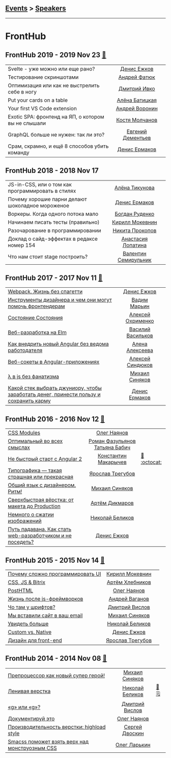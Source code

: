 ## [Events](../README.md) > [Speakers](../speakers.md)
---

# FrontHub

## FrontHub 2019 - 2019 Nov 23 [:movie_camera:](https://www.youtube.com/watch?v=VVR33MZHKjQ)
| | | |
| --- | :---: | --- |
| Svelte - уже можно или еще рано?  |  [Денис Ежков](../../speakers/Денис%20Ежков.md)  |    |
| Тестирование скриншотами  |  [Андрей Фатюк](../../speakers/Андрей%20Фатюк.md)  |    |
| Оптимизация или как не выстрелить себе в ногу  |  [Дмитрий Ивко](../../speakers/Дмитрий%20Ивко.md)  |    |
| Put your cards on a table  |  [Алёна Батицкая](../../speakers/Алёна%20Батицкая.md)  |    |
| Your first VS Code extension  |  [Андрей Воронин](../../speakers/Андрей%20Воронин.md)  |    |
| Exotic SPA: фронтенд на ЯП, о котором вы не слышали  |  [Костя Молчанов](../../speakers/Костя%20Молчанов.md)  |    |
| GraphQL больше не нужен: так ли это?  |  [Евгений Дементьев](../../speakers/Евгений%20Дементьев.md)  |    |
| Срам, скрамно, и ещё 8 способов убить команду  |  [Денис Ермаков](../../speakers/Денис%20Ермаков.md)  |    |
## FrontHub 2018 - 2018 Nov 17 
| | | |
| --- | :---: | --- |
| JS-in-CSS, или о том как программировать в стилях  |  [Алёна Тикунова](../../speakers/Алёна%20Тикунова.md)  |    |
| Почему хорошие парни делают шоколадное мороженое  |  [Денис Ермаков](../../speakers/Денис%20Ермаков.md)  |    |
| Воркеры. Когда одного потока мало  |  [Богдан Руденко](../../speakers/Богдан%20Руденко.md)  |    |
| Начинаем писать тесты (правильно)  |  [Кирилл Мокевнин](../../speakers/Кирилл%20Мокевнин.md)  |    |
| Разочарование в программировании  |  [Никита Прокопов](../../speakers/Никита%20Прокопов.md)  |    |
| Доклад о сайд-эффектах в редаксе номер 154  |  [Анастасия Лопатина](../../speakers/Анастасия%20Лопатина.md)  |    |
| Что нам стоит stage построить?  |  [Валентин Семирульник](../../speakers/Валентин%20Семирульник.md)  |    |
## FrontHub 2017 - 2017 Nov 11 [:movie_camera:](https://www.youtube.com/playlist?list=PLOaBrDEMBndwFivNP1_KM3N1pEsd_mZXb)
| | | |
| --- | :---: | --- |
| [Webpack. Жизнь без спагетти](https://www.youtube.com/watch?v=7bAIGRol8ms)  |  [Денис Ежков](../../speakers/Денис%20Ежков.md)  |    |
| [Инструменты дизайнера и чем они могут помочь фронтендерам](https://www.youtube.com/watch?v=ykJyj7gjl6I)  |  [Вадим Марьин](../../speakers/Вадим%20Марьин.md)  |    |
| [Состояние Состояния](https://www.youtube.com/watch?v=5ocaQYZF-Os)  |  [Алексей Охрименко](../../speakers/Алексей%20Охрименко.md)  |    |
| [Веб-разработка на Elm](https://www.youtube.com/watch?v=aDmDzWBOsjw)  |  [Василий Васильков](../../speakers/Василий%20Васильков.md)  |    |
| [Как внедрить новый Angular без ведома работодателя](https://www.youtube.com/watch?v=HMUVKCFcFAM)  |  [Алена Алексеева](../../speakers/Алена%20Алексеева.md)  |    |
| [Веб-сокеты в Angular-приложениях](https://www.youtube.com/watch?v=axuDqqqstf4)  |  [Алексей Синдюков](../../speakers/Алексей%20Синдюков.md)  |    |
| [λ в js без фанатизма](https://www.youtube.com/watch?v=Hd_hmmGQl64)  |  [Михаил Синяков](../../speakers/Михаил%20Синяков.md)  |    |
| [Какой стек выбрать джуниору, чтобы заработать денег, принести пользу и сохранить карму](https://www.youtube.com/watch?v=NoFCaJWTGjE)  |  [Денис Ермаков](../../speakers/Денис%20Ермаков.md)  |    |
## FrontHub 2016 - 2016 Nov 12 [:movie_camera:](https://www.youtube.com/playlist?list=PLOaBrDEMBndyvjAHZTa3Fydts8V_xgF4a)
| | | |
| --- | :---: | --- |
| [СSS Моdulеs](https://www.youtube.com/watch?v=ip3HBCW56V4)  |  [Олег Наянов](../../speakers/Олег%20Наянов.md)  |    |
| [Оптимальный во всех смыслах](https://www.youtube.com/watch?v=eMeKnPOIxEM)  |  [Роман Фазульянов](../../speakers/Роман%20Фазульянов.md)  [Татьяна Бабич](../../speakers/Татьяна%20Бабич.md)  |    |
| [Не быстрый старт с Angular 2](https://www.youtube.com/watch?v=L8oAfSpWS5U)  |  [Константин Макарычев](../../speakers/Константин%20Макарычев.md)  | [:notebook:](https://www.slideshare.net/Provectus/fronthub-2016-angular-2) [:octocat:](https://github.com/mkf-simpson/fronthub-2016)  |
| [Типографика — такая страшная или прекрасная](https://www.youtube.com/watch?v=27bnYvQruAM)  |  [Ярослав Трегубов](../../speakers/Ярослав%20Трегубов.md)  |    |
| [Общий язык с дизайнером. Ритм!](https://www.youtube.com/watch?v=cNcTEv2kzsE)  |  [Михаил Синяков](../../speakers/Михаил%20Синяков.md)  |    |
| [Сверхбыстрая вёрстка: от макета до Production](https://www.youtube.com/watch?v=Af2idJDwxo4)  |  [Артём Дикмаров](../../speakers/Артём%20Дикмаров.md)  |    |
| [Немного о сжатии изображений](https://www.youtube.com/watch?v=HMbaed3Xf6A)  |  [Николай Беликов](../../speakers/Николай%20Беликов.md)  |    |
| [Путь падавана. Как стать web-разработчиком и не поседеть?](https://www.youtube.com/watch?v=JN4x52Lgh-k)  |  [Денис Ежков](../../speakers/Денис%20Ежков.md)  |    |
## FrontHub 2015 - 2015 Nov 14 [:movie_camera:](https://www.youtube.com/playlist?list=PLOaBrDEMBndy46YxIGkHOt5d_kA4lUt3B)
| | | |
| --- | :---: | --- |
| [Почему сложно программировать UI](https://www.youtube.com/watch?v=WaIff6Cs1gs)  |  [Кирилл Мокевнин](../../speakers/Кирилл%20Мокевнин.md)  |    |
| [CSS, JS &amp; Bitrix](https://www.youtube.com/watch?v=Px9hiFgOKR0)  |  [Артём Хлебников](../../speakers/Артём%20Хлебников.md)  |    |
| [PostHTML](https://www.youtube.com/watch?v=Zq12MQSesWc)  |  [Олег Наянов](../../speakers/Олег%20Наянов.md)  |    |
| [Жизнь после js-фреймворков](https://www.youtube.com/watch?v=-W7kFbCXVqw)  |  [Андрей Ваганов](../../speakers/Андрей%20Ваганов.md)  |    |
| [Чо там у шрифтов?](https://www.youtube.com/watch?v=9CA33auBgwU)  |  [Дмитрий Вислов](../../speakers/Дмитрий%20Вислов.md)  |    |
| [Мы вставили сайт в ваш email](https://www.youtube.com/watch?v=CErSXO0GQdc)  |  [Михаил Синяков](../../speakers/Михаил%20Синяков.md)  |    |
| [Увидеть больше](https://www.youtube.com/watch?v=7mH0X2Fg_44)  |  [Николай Беликов](../../speakers/Николай%20Беликов.md)  |    |
| [Custom vs. Native](https://www.youtube.com/watch?v=L4_tjYbYd_I)  |  [Денис Ежков](../../speakers/Денис%20Ежков.md)  |    |
| [Дизайн для front-end](https://www.youtube.com/watch?v=v5rnTb99TDw)  |  [Ярослав Трегубов](../../speakers/Ярослав%20Трегубов.md)  |    |
## FrontHub 2014 - 2014 Nov 08 [:movie_camera:](https://www.youtube.com/playlist?list=PLOaBrDEMBndwPbW9vdg2P-Sffiwu0x9fy)
| | | |
| --- | :---: | --- |
| [Препроцессор как новый супер герой!](https://www.youtube.com/watch?v=Luoh0GWaOWs)  |  [Михаил Синяков](../../speakers/Михаил%20Синяков.md)  |    |
| [Ленивая верстка](https://www.youtube.com/watch?v=MOgszq7ggwo)  |  [Николай Беликов](../../speakers/Николай%20Беликов.md)  | [:notebook:](http://front-end.su/presentations/2014/nikbelikov/)  [:spiral_notepad:](http://nikbelikov.github.io/2014/06/22/photoshop-workflow.html) |
| [«g» или «g»?](https://www.youtube.com/watch?v=U9F0xD7vhVQ)  |  [Дмитрий Вислов](../../speakers/Дмитрий%20Вислов.md)  |    |
| [Документируй это](https://www.youtube.com/watch?v=dak6U2Sft7o)  |  [Олег Наянов](../../speakers/Олег%20Наянов.md)  |    |
| [Производительность верстки: highload style](https://www.youtube.com/watch?v=3OjeHN2d9iE)  |  [Сергей Двоскин](../../speakers/Сергей%20Двоскин.md)  |    |
| [Smacss поможет взять верх над монструозным CSS](https://www.youtube.com/watch?v=9-BArc8eCNw)  |  [Олег Ларькин](../../speakers/Олег%20Ларькин.md)  |    |
